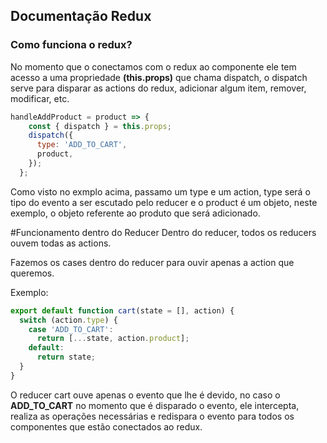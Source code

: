 ## Documentação Redux

### Como funciona o redux?

No momento que o conectamos com o redux ao componente ele tem acesso a uma propriedade **(this.props)** que chama dispatch, o dispatch serve para disparar as actions do redux, adicionar algum item, remover, modificar, etc.

```javascript
handleAddProduct = product => {
    const { dispatch } = this.props;
    dispatch({
      type: 'ADD_TO_CART',
      product,
    });
  };
```
Como visto no exmplo acima, passamo um type e um action, type será o tipo do evento a ser escutado pelo reducer e o product é um objeto, neste exemplo, o objeto referente ao produto que será adicionado.

#Funcionamento dentro do Reducer
Dentro do reducer, todos os reducers ouvem todas as actions.

Fazemos os cases dentro do reducer para ouvir apenas a action que queremos.

Exemplo:

```javascript
export default function cart(state = [], action) {
  switch (action.type) {
    case 'ADD_TO_CART':
      return [...state, action.product];
    default:
      return state;
  }
}
```

O reducer cart ouve apenas o evento que lhe é devido, no caso o **ADD_TO_CART** no momento que é disparado o evento, ele intercepta, realiza as operações necessárias e redispara o evento para todos os componentes que estão conectados ao redux.



